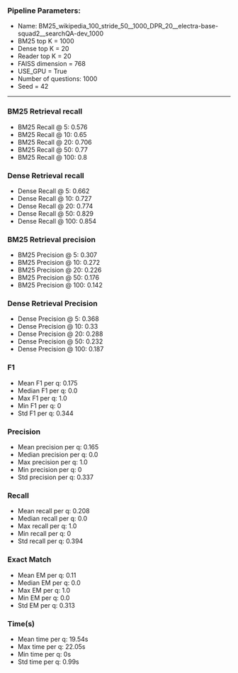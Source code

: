 ### Pipeline Parameters:
* Name: BM25_wikipedia_100_stride_50__1000_DPR_20__electra-base-squad2__searchQA-dev_1000
* BM25 top K = 1000
* Dense top K = 20
* Reader top K = 20
* FAISS dimension = 768
* USE_GPU = True
* Number of questions: 1000
* Seed = 42
------
### BM25 Retrieval recall 
* BM25 Recall @ 5: 0.576
* BM25 Recall @ 10: 0.65
* BM25 Recall @ 20: 0.706
* BM25 Recall @ 50: 0.77
* BM25 Recall @ 100: 0.8
### Dense Retrieval recall 
* Dense Recall @ 5: 0.662
* Dense Recall @ 10: 0.727
* Dense Recall @ 20: 0.774
* Dense Recall @ 50: 0.829
* Dense Recall @ 100: 0.854
### BM25 Retrieval precision 
* BM25 Precision @ 5: 0.307
* BM25 Precision @ 10: 0.272
* BM25 Precision @ 20: 0.226
* BM25 Precision @ 50: 0.176
* BM25 Precision @ 100: 0.142
### Dense Retrieval Precision 
* Dense Precision @ 5: 0.368
* Dense Precision @ 10: 0.33
* Dense Precision @ 20: 0.288
* Dense Precision @ 50: 0.232
* Dense Precision @ 100: 0.187
### F1 
* Mean F1 per q: 0.175
* Median F1 per q: 0.0
* Max F1 per q: 1.0
* Min F1 per q: 0
* Std F1 per q: 0.344
### Precision 
* Mean precision per q: 0.165
* Median precision per q: 0.0
* Max precision per q: 1.0
* Min precision per q: 0
* Std precision per q: 0.337
### Recall 
* Mean recall per q: 0.208
* Median recall per q: 0.0
* Max recall per q: 1.0
* Min recall per q: 0
* Std recall per q: 0.394
### Exact Match 
* Mean EM per q: 0.11
* Median EM per q: 0.0
* Max EM per q: 1.0
* Min EM per q: 0.0
* Std EM per q: 0.313
### Time(s) 
* Mean time per q: 19.54s
* Max time per q: 22.05s
* Min time per q: 0s
* Std time per q: 0.99s
